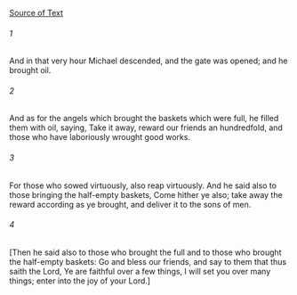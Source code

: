 [Source of Text](https://github.com/scrollmapper/bible_databases_deuterocanonical)

###### 1
And in that very hour Michael descended, and the gate was opened; and he brought oil.

###### 2
And as for the angels which brought the baskets which were full, he filled them with oil, saying, Take it away, reward our friends an hundredfold, and those who have laboriously wrought good works.

###### 3
For those who sowed virtuously, also reap virtuously. And he said also to those bringing the half-empty baskets, Come hither ye also; take away the reward according as ye brought, and deliver it to the sons of men.

###### 4
[Then he said also to those who brought the full and to those who brought the half-empty baskets: Go and bless our friends, and say to them that thus saith the Lord, Ye are faithful over a few things, I will set you over many things; enter into the joy of your Lord.]